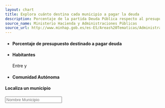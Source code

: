 ```yaml
---
layout: chart
title: Explora cuánto destina cada municipio a pagar la deuda
description: Porcentaje de la partida Deuda Pública respecto al presupuesto total
source_name: Ministerio Hacienda y Administraciones Públicas
source_url: http://www.minhap.gob.es/es-ES/Areas%20Tematicas/Administracion%20Electronica/OVEELL/Paginas/DeudaViva.aspx
---
```


<div class="container">
  <div class="controls_cont" class="clearfix">
    <ul id="controls" class="clearfix">
      <li class="control_holder">
        <h4>Porcentaje de presupuesto destinado a pagar deuda</h4>
        <div id="deviation"></div>
        <div class="legend">
          <span id="deviation_number"></span>
        </div>
      </li>
      <li class="control_holder">
        <h4>Habitantes</h4>
        <div id="population"></div>
        <div class="legend">
          Entre <span id='size_value_0'></span> y <span id='size_value_1'></span>
        </div>
      </li>
      <li class="control_holder">
        <h4>Comunidad Autónoma</h4>
        <div id="aarr_province"></div>
      </li>
    </ul>
  </div>
  <div id="exploreDebt" data-chart-container="exploreDebt" width="100%" data-chart-data-url="/charts/explore-debt.csv">
    <div id="plot"></div>
    <div id="bars"></div>
    <div id="search">
      <h4>Localiza un municipio</h4>
      <input id="suggest" type="text" placeholder="Nombre Municipio">
    </div>
  </div>
</div>

